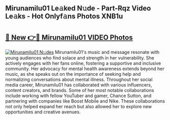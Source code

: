 ## Mirunamilu01 Le𝚊ked N𝚞de - Part-Rqz Video Le𝚊ks - Hot Onlyf𝚊ns Photos XNB1u

# <h2><a href="http://ac36321.deff.icu/?id=Mirunamilu01">🔗 New 👉🔴 Mirunamilu01 VIDEO Photos</a></h2>

[![Mirunamilu01 N𝚞des](https://i.imgur.com/rIISA9y.gif)](http://ac36321.deff.icu/?id=Mirunamilu01)
Mirunamilu01's music and message resonate with young audiences who find solace and strength in her vulnerability. She actively engages with her fans online, fostering a supportive and inclusive community. Her advocacy for mental health awareness extends beyond her music, as she speaks out on the importance of seeking help and normalizing conversations about mental illness. Throughout her social media career, Mirunamilu01 has collaborated with various influencers, content creators, and brands. Some of her most notable collaborations include working with fellow YouTuber and gamer, Chance Sutton, and partnering with companies like Boost Mobile and Nike. These collaborations not only helped expand her reach but also allowed her to explore new opportunities and creative avenues.

